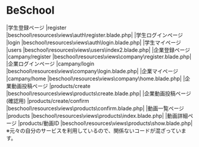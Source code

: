 # BeSchool

|学生登録ページ	|register	|beschool\resources\views\auth\register.blade.php|
|学生ログインページ	|login	|beschool\resources\views\auth\login.blade.php|
|学生マイページ	|users	|beschool\resources\views\users\index2.blade.php|
|企業登録ページ	|campany/register	|beschool\resources\views\company\register.blade.php|
|企業ログインページ	|campany/login	|beschool\resources\views\company\login.blade.php|
|企業マイページ	|campany/home	|beschool\resources\views\company\home.blade.php|
|企業動画投稿ページ |products/create |beschool\resources\views\products\create.blade.php|
|企業動画投稿ページ(確認用) |products/create/confirm |beschool\resources\views\products\confirm.blade.php|
|動画一覧ページ |products |beschool\resources\views\products\index.blade.php|
|動画詳細ページ |products/動画ID |beschool\resources\views\products\show.blade.php|
※元々の自分のサービスを利用しているので、関係ないコードが混ざっています。
